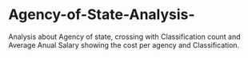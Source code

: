 # Agency-of-State-Analysis-
Analysis about Agency of state, crossing with Classification count and Average Anual Salary showing the cost per agency and Classification.  
